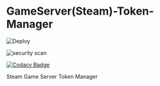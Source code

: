 # GameServer(Steam)-Token-Manager #

![Deploy](https://github.com/alix1383/GM-Token-Manager/actions/workflows/Deploy.yml/badge.svg)

![security scan](https://github.com/alix1383/GM-Token-Manager/actions/workflows/security_scan.yml/badge.svg)

[![Codacy Badge](https://app.codacy.com/project/badge/Grade/a363bbe5fa5c49838e843eb2f3b75ae2)](https://www.codacy.com/gh/alix1383/GM-Token-Manager/dashboard?utm_source=github.com&amp;utm_medium=referral&amp;utm_content=alix1383/GM-Token-Manager&amp;utm_campaign=Badge_Grade)

Steam Game Server Token Manager
